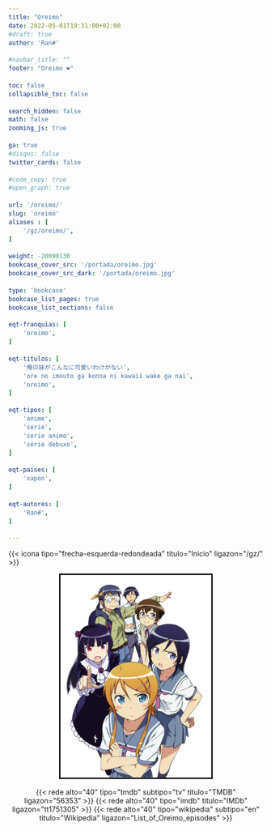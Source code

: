 ```yaml
---
title: "Oreimo"
date: 2022-05-01T19:31:00+02:00
#draft: true
author: 'Ran#'

#navbar_title: ""
footer: "Oreimo ❤️"

toc: false
collapsible_toc: false

search_hidden: false
math: false
zooming_js: true

ga: true
#disqus: false
twitter_cards: false

#code_copy: true
#open_graph: true

url: '/oreimo/'
slug: 'oreimo'
aliases : [
    '/gz/oreimo/',
]

weight: -20090130
bookcase_cover_src: '/portada/oreimo.jpg'
bookcase_cover_src_dark: '/portada/oreimo.jpg'

type: 'bookcase'
bookcase_list_pages: true
bookcase_list_sections: false

eqt-franquias: [
    'oreimo',
]

eqt-titulos: [
    '俺の妹がこんなに可愛いわけがない',
    'ore no imouto ga konna ni kawaii wake ga nai',
    'oreimo',
]

eqt-tipos: [
    'anime',
    'serie',
    'serie anime',
    'serie debuxo',
]

eqt-paises: [
    'xapon',
]

eqt-autores: [
    'Ran#',
]

---
```


{{< icona tipo="frecha-esquerda-redondeada" titulo="Inicio" ligazon="/gz/" >}}

<div style="text-align: center">
<img style="border: 3px solid currentColor" height=400 title="oreimo" alt="oreimo" src="/portada/oreimo.jpg">

{{< rede alto="40" tipo="tmdb" subtipo="tv" titulo="TMDB" ligazon="56353" >}}
{{< rede alto="40" tipo="imdb" titulo="IMDb" ligazon="tt1751305" >}}
{{< rede alto="40" tipo="wikipedia" subtipo="en" titulo="Wikipedia" ligazon="List_of_Oreimo_episodes" >}}
</div>
